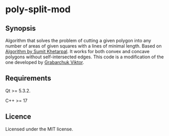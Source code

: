 # poly-split-mod

## Synopsis

Algorithm that solves the problem of cutting a given polygon into any number of areas of given squares with a lines of minimal length.
Based on [Algorithm by Sumit Khetarpal](http://www.khetarpal.org/polygon-splitting/).
It works for both convex and concave polygons without self-intersected edges.
This code is a modification of the one developed by [Grabarchuk Viktor](https://github.com/dhmhd/poly-split).

## Requirements

Qt >= 5.3.2.

C++ >= 17

## Licence

Licensed under the MIT license.